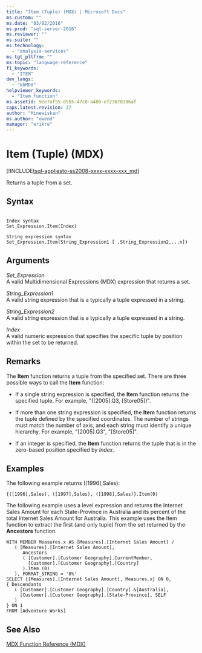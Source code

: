 ```yaml
---
title: "Item (Tuple) (MDX) | Microsoft Docs"
ms.custom: ""
ms.date: "03/02/2016"
ms.prod: "sql-server-2016"
ms.reviewer: ""
ms.suite: ""
ms.technology: 
  - "analysis-services"
ms.tgt_pltfrm: ""
ms.topic: "language-reference"
f1_keywords: 
  - "ITEM"
dev_langs: 
  - "kbMDX"
helpviewer_keywords: 
  - "Item function"
ms.assetid: 9ee7af55-d5b5-47c8-a480-ef23878306af
caps.latest.revision: 37
author: "Minewiskan"
ms.author: "owend"
manager: "erikre"
---
```

# Item (Tuple) (MDX)
[!INCLUDE[tsql-appliesto-ss2008-xxxx-xxxx-xxx_md](../includes/tsql-appliesto-ss2008-xxxx-xxxx-xxx-md.md)]

  Returns a tuple from a set.  
  
## Syntax  
  
```  
  
Index syntax  
Set_Expression.Item(Index)  
  
String expression syntax  
Set_Expression.Item(String_Expression1 [ ,String_Expression2,...n])  
```  
  
## Arguments  
 *Set_Expression*  
 A valid Multidimensional Expressions (MDX) expression that returns a set.  
  
 *String_Expression1*  
 A valid string expression that is a typically a tuple expressed in a string.  
  
 *String_Expression2*  
 A valid string expression that is a typically a tuple expressed in a string.  
  
 *Index*  
 A valid numeric expression that specifies the specific tuple by position within the set to be returned.  
  
## Remarks  
 The **Item** function returns a tuple from the specified set. There are three possible ways to call the **Item** function:  
  
-   If a single string expression is specified, the **Item** function returns the specified tuple. For example, "([2005].Q3, [Store05])".  
  
-   If more than one string expression is specified, the **Item** function returns the tuple defined by the specified coordinates. The number of strings must match the number of axis, and each string must identify a unique hierarchy. For example, "[2005].Q3", "[Store05]".  
  
-   If an integer is specified, the **Item** function returns the tuple that is in the zero-based position specified by *Index*.  
  
## Examples  
 The following example returns ([1996],Sales):  
  
 `{([1996],Sales), ([1997],Sales), ([1998],Sales)}.Item(0)`  
  
 The following example uses a level expression and returns the Internet Sales Amount for each State-Province in Australia and its percent of the total Internet Sales Amount for Australia. This example uses the Item function to extract the first (and only tuple) from the set returned by the **Ancestors** function.  
  
```  
WITH MEMBER Measures.x AS [Measures].[Internet Sales Amount] /   
   ( [Measures].[Internet Sales Amount],    
      Ancestors   
      ( [Customer].[Customer Geography].CurrentMember,  
        [Customer].[Customer Geography].[Country]  
      ).Item (0)  
   ), FORMAT_STRING = '0%'  
SELECT {[Measures].[Internet Sales Amount], Measures.x} ON 0,  
{ Descendants   
   ( [Customer].[Customer Geography].[Country].&[Australia],  
     [Customer].[Customer Geography].[State-Province], SELF   
   )   
} ON 1  
FROM [Adventure Works]  
```  
  
## See Also  
 [MDX Function Reference &#40;MDX&#41;](../mdx/mdx-function-reference-mdx.md)  
  
  
